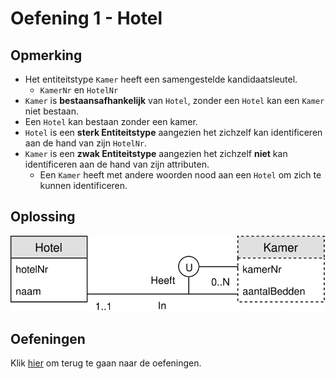 # Oefening 1 - Hotel
## Opmerking
- Het entiteitstype `Kamer` heeft een samengestelde kandidaatsleutel.
    - `KamerNr` en `HotelNr`
- `Kamer` is **bestaansafhankelijk** van `Hotel`, zonder een `Hotel` kan een `Kamer` niet bestaan.
- Een `Hotel` kan bestaan zonder een kamer.
- `Hotel` is een **sterk Entiteitstype** aangezien het zichzelf kan identificeren aan de hand van zijn `HotelNr`.
- `Kamer` is een **zwak Entiteitstype** aangezien het zichzelf **niet** kan identificeren aan de hand van zijn attributen.
    - Een `Kamer` heeft met andere woorden nood aan een `Hotel` om zich te kunnen identificeren.

## Oplossing
<img src="./exercise-1.svg">

## Oefeningen
Klik [hier](../exercises.md) om terug te gaan naar de oefeningen.